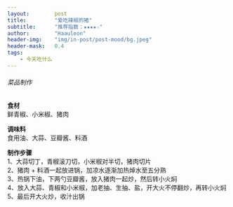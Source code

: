 ```yaml
---
layout:        post
title:         "爱吃辣椒的猪"
subtitle:      "推荐指数：★★★★☆"
author:        "Haauleon"
header-img:    "img/in-post/post-mood/bg.jpeg"
header-mask:   0.4
tags:
    - 今天吃什么
---
```


###### 菜品制作
**食材**     
鲜青椒、小米椒、猪肉        

**调味料**      
食用油、大蒜、豆瓣酱、料酒         

**制作步骤**     
1、大蒜切丁，青椒滚刀切，小米椒对半切，猪肉切片     
2、猪肉 + 料酒一起放进锅，加凉水逐渐加热焯水至五分熟      
3、热锅下油，下两勺豆瓣酱，放入猪肉一起炒，然后转小火焖      
4、放入大蒜、青椒和小米椒，加老抽、生抽、盐，开大火不停翻炒，再转小火焖      
5、最后开大火炒，收汁出锅    